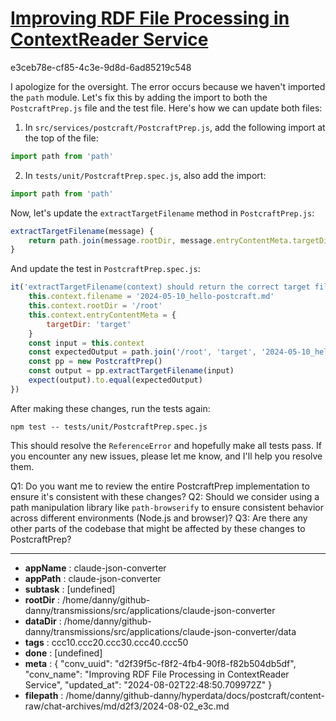 # [Improving RDF File Processing in ContextReader Service](https://claude.ai/chat/d2f39f5c-f8f2-4fb4-90f8-f82b504db5df)

e3ceb78e-cf85-4c3e-9d8d-6ad85219c548

 I apologize for the oversight. The error occurs because we haven't imported the `path` module. Let's fix this by adding the import to both the `PostcraftPrep.js` file and the test file. Here's how we can update both files:

1. In `src/services/postcraft/PostcraftPrep.js`, add the following import at the top of the file:

```javascript
import path from 'path'
```

2. In `tests/unit/PostcraftPrep.spec.js`, also add the import:

```javascript
import path from 'path'
```

Now, let's update the `extractTargetFilename` method in `PostcraftPrep.js`:

```javascript
extractTargetFilename(message) {
    return path.join(message.rootDir, message.entryContentMeta.targetDir, this.extractSlug(message) + '.html')
}
```

And update the test in `PostcraftPrep.spec.js`:

```javascript
it('extractTargetFilename(context) should return the correct target filename', function () {
    this.context.filename = '2024-05-10_hello-postcraft.md'
    this.context.rootDir = '/root'
    this.context.entryContentMeta = {
        targetDir: 'target'
    }
    const input = this.context
    const expectedOutput = path.join('/root', 'target', '2024-05-10_hello-postcraft.html')
    const pp = new PostcraftPrep()
    const output = pp.extractTargetFilename(input)
    expect(output).to.equal(expectedOutput)
})
```

After making these changes, run the tests again:

```
npm test -- tests/unit/PostcraftPrep.spec.js
```

This should resolve the `ReferenceError` and hopefully make all tests pass. If you encounter any new issues, please let me know, and I'll help you resolve them.

Q1: Do you want me to review the entire PostcraftPrep implementation to ensure it's consistent with these changes?
Q2: Should we consider using a path manipulation library like `path-browserify` to ensure consistent behavior across different environments (Node.js and browser)?
Q3: Are there any other parts of the codebase that might be affected by these changes to PostcraftPrep?

---

* **appName** : claude-json-converter
* **appPath** : claude-json-converter
* **subtask** : [undefined]
* **rootDir** : /home/danny/github-danny/transmissions/src/applications/claude-json-converter
* **dataDir** : /home/danny/github-danny/transmissions/src/applications/claude-json-converter/data
* **tags** : ccc10.ccc20.ccc30.ccc40.ccc50
* **done** : [undefined]
* **meta** : {
  "conv_uuid": "d2f39f5c-f8f2-4fb4-90f8-f82b504db5df",
  "conv_name": "Improving RDF File Processing in ContextReader Service",
  "updated_at": "2024-08-02T22:48:50.709972Z"
}
* **filepath** : /home/danny/github-danny/hyperdata/docs/postcraft/content-raw/chat-archives/md/d2f3/2024-08-02_e3c.md